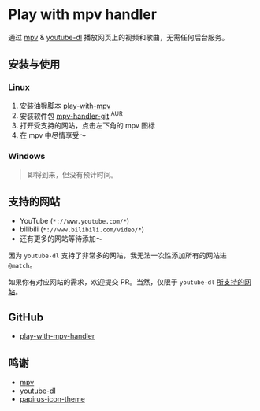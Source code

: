 # Play with mpv handler

通过 [mpv](https://mpv.io/) & [youtube-dl](https://github.com/ytdl-org/youtube-dl/) 播放网页上的视频和歌曲，无需任何后台服务。

## 安装与使用

### Linux

1. 安装油猴脚本 [play-with-mpv](https://greasyfork.org/scripts/416271-play-with-mpv)
2. 安装软件包 [mpv-handler-git](https://aur.archlinux.org/packages/mpv-handler-git/) <sup>AUR</sup>
3. 打开受支持的网站，点击左下角的 mpv 图标
4. 在 mpv 中尽情享受～

### Windows

> 即将到来，但没有预计时间。

## 支持的网站

- YouTube (`*://www.youtube.com/*`)
- bilibili (`*://www.bilibili.com/video/*`)
- 还有更多的网站等待添加～

因为 `youtube-dl` 支持了非常多的网站，我无法一次性添加所有的网站进 `@match`。

如果你有对应网站的需求，欢迎提交 PR。当然，仅限于 `youtube-dl` [所支持的网站](https://ytdl-org.github.io/youtube-dl/supportedsites.html)。

## GitHub

- [play-with-mpv-handler](https://github.com/akiirui/play-with-mpv-handler/)

## 鸣谢

- [mpv](https://mpv.io/)
- [youtube-dl](https://github.com/ytdl-org/youtube-dl/)
- [papirus-icon-theme](https://github.com/PapirusDevelopmentTeam/papirus-icon-theme)
